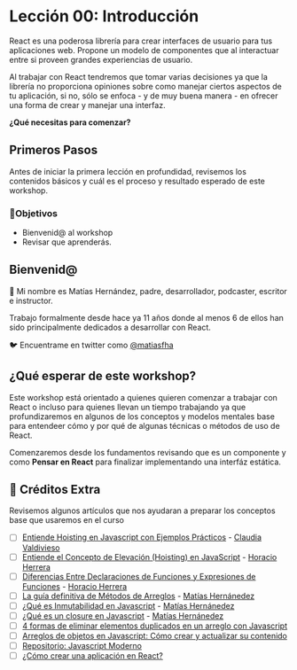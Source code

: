 # Lección 00: Introducción

React es una poderosa librería para crear interfaces de usuario para tus aplicaciones web. Propone un modelo de componentes que al interactuar entre si proveen grandes experiencias de usuario.

Al trabajar con React tendremos que tomar varias decisiones ya que la librería no proporciona opiniones sobre como manejar ciertos aspectos de tu aplicación, si no, sólo se enfoca - y de muy buena manera - en ofrecer una forma de crear y manejar una interfaz.

**¿Qué necesitas para comenzar?**

## Primeros Pasos

Antes de iniciar la primera lección en profundidad, revisemos los contenidos básicos y cuál es el proceso y resultado esperado de este workshop.

### 🎯Objetivos

- Bienvenid@ al workshop
- Revisar que aprenderás.

## Bienvenid@
👋 Mi nombre es Matías Hernández, padre, desarrollador, podcaster, escritor e instructor.

Trabajo formalmente desde hace ya 11 años donde al menos 6 de ellos han sido principalmente dedicados a desarrollar con React.

🐦 Encuentrame en twitter como [@matiasfha](https://twitter.com/matiasfha)

## ¿Qué esperar de este workshop?
Este workshop está orientado a quienes quieren comenzar a trabajar con React o incluso para quienes llevan un tiempo trabajando ya que profundizaremos en algunos de los conceptos y modelos mentales base para entendeer cómo y por qué de algunas técnicas o métodos de uso de React.

Comenzaremos desde los fundamentos revisando que es un componente y como **Pensar en React** para finalizar implementando una interfáz estática.


## 🍬 Créditos Extra

Revisemos algunos artículos que nos ayudaran a preparar los conceptos base que usaremos en el curso

- [ ] [Entiende Hoisting en Javascript con Ejemplos Prácticos](https://escuelafrontend.com/articulos/hoisting-ejemplos-practicos) - [Claudia Valdivieso](https://twitter.com/lavaldi_)
- [ ] [Entiende el Concepto de Elevación (Hoisting) en JavaScript](https://escuelafrontend.com/articulos/hoisting-javascript) - [Horacio Herrera](https://twitter.com/hhg2288)
- [ ] [Diferencias Entre Declaraciones de Funciones y Expresiones de Funciones](https://escuelafrontend.com/articulos/declaraciones-de-funciones-y-expresiones-de-funciones) - [Horacio Herrera](https://twitter.com/hhg2288)
- [ ] [La guía definitiva de Métodos de Arreglos](https://escuelafrontend.com/articulos/metodos-de-arreglos) - [Matías Hernánedez](https://twitter.com/matiasfha)
- [ ] [¿Qué es Inmutabilidad en Javascript](https://www.freecodecamp.org/espanol/news/que-es-inmutabilidad-en-javascript/) - [Matías Hernánedez](https://twitter.com/matiasfha)
- [ ] [¿Qué es un closure en Javascript](https://www.freecodecamp.org/espanol/news/que-es-un-closure-en-javascript/) - [Matías Hernánedez](https://twitter.com/matiasfha)
- [ ] [4 formas de eliminar elementos duplicados en un arreglo con Javascript](https://matiashernandez.dev/4-formas-de-eliminar-elementos-duplicados-en-un-arreglo-con-javascript)
- [ ] [Arreglos de objetos en Javascript: Cómo crear y actualizar su contenido](https://matiashernandez.dev/arreglos-de-objetos-en-javascript-como-crear-y-actualizar-su-contenido)
- [ ] [Repositorio: Javascript Moderno](https://github.com/matiasfha/modern-javascript)
- [ ] [¿Cómo crear una aplicación en React?](https://escuelafrontend.com/articulos/como-crear-una-aplicacion-en-react)